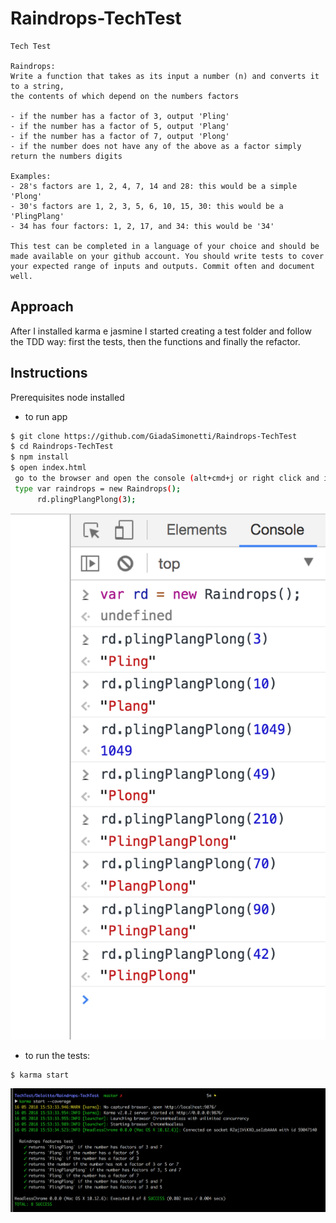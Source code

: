 # Raindrops-TechTest

```
Tech Test

Raindrops:
Write a function that takes as its input a number (n) and converts it to a string,
the contents of which depend on the numbers factors

- if the number has a factor of 3, output 'Pling'
- if the number has a factor of 5, output 'Plang'
- if the number has a factor of 7, output 'Plong'
- if the number does not have any of the above as a factor simply return the numbers digits

Examples:
- 28's factors are 1, 2, 4, 7, 14 and 28: this would be a simple 'Plong'
- 30's factors are 1, 2, 3, 5, 6, 10, 15, 30: this would be a 'PlingPlang'
- 34 has four factors: 1, 2, 17, and 34: this would be '34'

This test can be completed in a language of your choice and should be made available on your github account. You should write tests to cover your expected range of inputs and outputs. Commit often and document well.
```

## Approach

After I installed karma e jasmine I started creating a test folder and follow the TDD way: first the tests, then the functions and finally the refactor.


## Instructions

Prerequisites
node installed

- to run app

```sh
$ git clone https://github.com/GiadaSimonetti/Raindrops-TechTest
$ cd Raindrops-TechTest
$ npm install
$ open index.html
 go to the browser and open the console (alt+cmd+j or right click and inspect)
 type var raindrops = new Raindrops();
      rd.plingPlangPlong(3);

```

![console](./images/console.png?raw=true)

- to run the tests:

```sh
$ karma start
```
![tests](./images/tests.png?raw=true)
